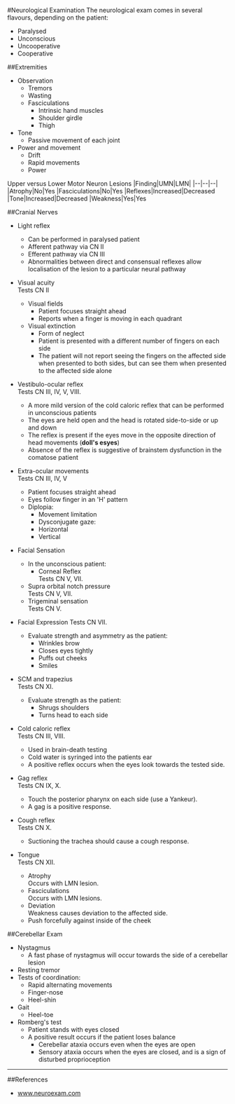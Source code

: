 #Neurological Examination
The neurological exam comes in several flavours, depending on the patient:
* Paralysed
* Unconscious
* Uncooperative
* Cooperative

##Extremities
* Observation
    * Tremors
    * Wasting
    * Fasciculations
        * Intrinsic hand muscles
        * Shoulder girdle
        * Thigh
* Tone
    * Passive movement of each joint
* Power and movement
    * Drift
    * Rapid movements
    * Power

Upper versus Lower Motor Neuron Lesions
|Finding|UMN|LMN|
|--|--|--|
|Atrophy|No|Yes
|Fasciculations|No|Yes
|Reflexes|Increased|Decreased
|Tone|Increased|Decreased
|Weakness|Yes|Yes

##Cranial Nerves
* Light reflex
    * Can be performed in paralysed patient
    * Afferent pathway via CN II
    * Efferent pathway via CN III
    * Abnormalities between direct and consensual reflexes allow localisation of the lesion to a particular neural pathway
* Visual acuity  
Tests CN II
    * Visual fields
        * Patient focuses straight ahead
        * Reports when a finger is moving in each quadrant
    * Visual extinction
        * Form of neglect
        * Patient is presented with a different number of fingers on each side
        * The patient will not report seeing the fingers on the affected side when presented to both sides, but can see them when presented to the affected side alone

* Vestibulo-ocular reflex  
Tests CN III, IV, V, VIII.
    * A more mild version of the cold caloric reflex that can be performed in unconscious patients
    * The eyes are held open and the head is rotated side-to-side or up and down
    * The reflex is present if the eyes move in the opposite direction of head movements (**doll's esyes**)
    * Absence of the reflex is suggestive of brainstem dysfunction in the comatose patient

* Extra-ocular movements  
Tests CN III, IV, V
    * Patient focuses straight ahead
    * Eyes follow finger in an 'H' pattern
    * Diplopia:
        * Movement limitation
        * Dysconjugate gaze:
        * Horizontal
        * Vertical
* Facial Sensation
    * In the unconscious patient:
        * Corneal Reflex  
Tests CN V, VII.
    * Supra orbital notch pressure  
Tests CN V, VII.
    * Trigeminal sensation  
Tests CN V.

* Facial Expression
Tests CN VII.
    * Evaluate strength and asymmetry as the patient:
        * Wrinkles brow
        * Closes eyes tightly
        * Puffs out cheeks
        * Smiles    
* SCM and trapezius  
Tests CN XI.
    * Evaluate strength as the patient:
        * Shrugs shoulders
        * Turns head to each side

* Cold caloric reflex  
Tests CN III, VIII.
    * Used in brain-death testing
    * Cold water is syringed into the patients ear
    * A positive reflex occurs when the eyes look towards the tested side.

* Gag reflex  
Tests CN IX, X.
    * Touch the posterior pharynx on each side (use a Yankeur).
    * A gag is a positive response.

* Cough reflex  
Tests CN X.
    * Suctioning the trachea should cause a cough response.

* Tongue  
Tests CN XII.
    * Atrophy  
Occurs with LMN lesion.
    * Fasciculations  
Occurs with LMN lesions.
    * Deviation  
Weakness causes deviation to the affected side.
    * Push forcefully against inside of the cheek

##Cerebellar Exam
* Nystagmus
    * A fast phase of nystagmus will occur towards the side of a cerebellar lesion
* Resting tremor
* Tests of coordination:
    * Rapid alternating movements
    * Finger-nose
    * Heel-shin
* Gait
    * Heel-toe
* Romberg's test
    * Patient stands with eyes closed
    * A positive result occurs if the patient loses balance
        * Cerebellar ataxia occurs even when the eyes are open
        * Sensory ataxia occurs when the eyes are closed, and is a sign of disturbed proprioception
---
##References
* www.neuroexam.com